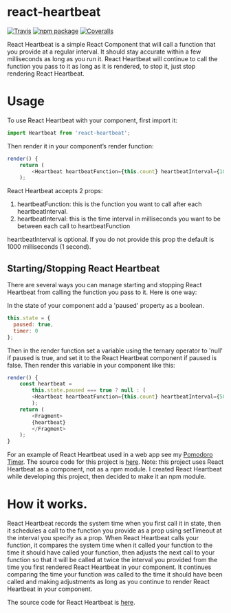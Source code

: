 # react-heartbeat

[![Travis][build-badge]][build]
[![npm package][npm-badge]][npm]
[![Coveralls][coveralls-badge]][coveralls]

React Heartbeat is a simple React Component that will call a function that you provide at a regular interval. It should stay accurate within a few milliseconds as long as you run it. React Heartbeat will continue to call the function you pass to it as long as it is rendered, to stop it, just stop rendering React Heartbeat.

[build-badge]: https://img.shields.io/travis/user/repo/master.png?style=flat-square
[build]: https://travis-ci.org/user/repo
[npm-badge]: https://img.shields.io/npm/v/npm-package.png?style=flat-square
[npm]: https://www.npmjs.org/package/npm-package
[coveralls-badge]: https://img.shields.io/coveralls/user/repo/master.png?style=flat-square
[coveralls]: https://coveralls.io/github/user/repo

# Usage

To use React Heartbeat with your component, first import it:

```javascript
import Heartbeat from 'react-heartbeat';
```

Then render it in your component’s render function:

```javascript
render() {
    return (
        <Heartbeat heartbeatFunction={this.count} heartbeatInterval={1000} />
    );
```

React Heartbeat accepts 2 props:

1. heartbeatFunction: this is the function you want to call after each heartbeatInterval.
2. heartbeatInterval: this is the time interval in milliseconds you want to be between each call to heartbeatFunction

heartbeatInterval is optional. If you do not provide this prop the default is 1000 milliseconds (1 second).

## Starting/Stopping React Heartbeat

There are several ways you can manage starting and stopping React Heartbeat from calling the function you pass to it. Here is one way:

In the state of your component add a 'paused' property as a boolean.

```javascript
this.state = {
  paused: true,
  timer: 0
};
```

Then in the render function set a variable using the ternary operator to 'null' if paused is true, and set it to the React Heartbeat component if paused is false. Then render this variable in your component like this:

```javascript
render() {
    const heartbeat =
        this.state.paused === true ? null : (
        <Heartbeat heartbeatFunction={this.count} heartbeatInterval={50} />
        );
    return (
        <Fragment>
        {heartbeat}
        </Fragment>
    );
}
```

For an example of React Heartbeat used in a web app see my [Pomodoro Timer](https://sayes2x-pomodoro-timer.netlify.com/). The source code for this project is [here](https://github.com/sayes2x/pomodoro-clock). Note: this project uses React Heartbeat as a component, not as a npm module. I created React Heartbeat while developing this project, then decided to make it an npm module.

# How it works.

React Heartbeat records the system time when you first call it in state, then it schedules a call to the function you provide as a prop using setTimeout at the interval you specify as a prop. When React Heartbeat calls your function, it compares the system time when it called your function to the time it should have called your function, then adjusts the next call to your function so that it will be called at twice the interval you provided from the time you first rendered React Heartbeat in your component. It continues comparing the time your function was called to the time it should have been called and making adjustments as long as you continue to render React Heartbeat in your component.

The source code for React Heartbeat is [here](https://github.com/sayes2x/react-heartbeat/blob/master/src/index.js).
